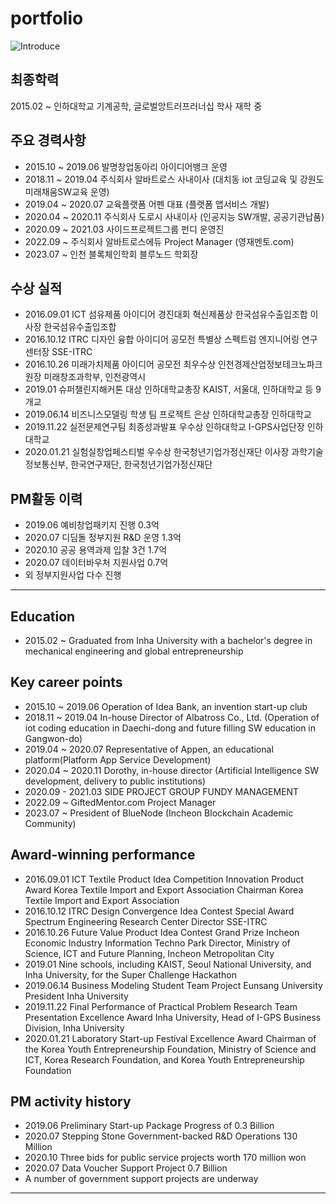 # portfolio

![Introduce](https://user-images.githubusercontent.com/75192176/236625229-31158444-2a6b-4e3d-b89e-04944851b499.png)

## 최종학력
2015.02 ~ 인하대학교 기계공학, 글로벌앙트러프러너십 학사 재학 중

## 주요 경력사항
- 2015.10 ~ 2019.06 발명창업동아리 아이디어뱅크 운영
- 2018.11 ~ 2019.04 주식회사 알바트로스 사내이사 (대치동 iot 코딩교육 및 강원도 미래채움SW교육 운영)
- 2019.04 ~ 2020.07 교육플랫폼 어펜 대표 (플랫폼 앱서비스 개발)
- 2020.04 ~ 2020.11 주식회사 도로시 사내이사 (인공지능 SW개발, 공공기관납품)
- 2020.09 ~ 2021.03 사이드프로젝트그룹 펀디 운영진
- 2022.09 ~         주식회사 알바트로스에듀 Project Manager (영재멘토.com)
- 2023.07 ~         인천 블록체인학회 블루노드 학회장

## 수상 실적
- 2016.09.01	ICT 섬유제품 아이디어 경진대회	혁신제품상	한국섬유수출입조합 이사장	한국섬유수출입조합
- 2016.10.12	ITRC 디자인 융합 아이디어 공모전	특별상	스펙트럼 엔지니어링 연구센터장	SSE-ITRC
- 2016.10.26	미래가치제품 아이디어 공모전	최우수상	인천경제산업정보테크노파크원장	미래창조과학부, 인천광역시
- 2019.01	슈퍼챌린지해커톤	대상	인하대학교총장	KAIST, 서울대, 인하대학교 등 9개교
- 2019.06.14	비즈니스모델링 학생 팀 프로젝트	은상	인하대학교총장	인하대학교
- 2019.11.22	실전문제연구팀 최종성과발표	우수상	인하대학교 I-GPS사업단장	인하대학교
- 2020.01.21	실험실창업페스티벌	우수상	한국청년기업가정신재단 이사장	과학기술정보통신부, 한국연구재단, 한국청년기업가정신재단


## PM활동 이력
- 2019.06 예비창업패키지 진행 0.3억
- 2020.07 디딤돌 정부지원 R&D 운영 1.3억
- 2020.10 공공 용역과제 입찰 3건 1.7억
- 2020.07 데이터바우처 지원사업 0.7억
- 외 정부지원사업 다수 진행


--------------

## Education
- 2015.02 ~ Graduated from Inha University with a bachelor's degree in mechanical engineering and global entrepreneurship

## Key career points
- 2015.10 ~ 2019.06 Operation of Idea Bank, an invention start-up club
- 2018.11 ~ 2019.04 In-house Director of Albatross Co., Ltd. (Operation of iot coding education in Daechi-dong and future filling SW education in Gangwon-do)
- 2019.04 ~ 2020.07 Representative of Appen, an educational platform(Platform App Service Development)
- 2020.04 ~ 2020.11 Dorothy, in-house director (Artificial Intelligence SW development, delivery to public institutions)
- 2020.09 - 2021.03 SIDE PROJECT GROUP FUNDY MANAGEMENT
- 2022.09 ~         GiftedMentor.com Project Manager
- 2023.07 ~         President of BlueNode (Incheon Blockchain Academic Community)

## Award-winning performance
- 2016.09.01 ICT Textile Product Idea Competition Innovation Product Award Korea Textile Import and Export Association Chairman Korea Textile Import and Export Association
- 2016.10.12 ITRC Design Convergence Idea Contest Special Award Spectrum Engineering Research Center Director SSE-ITRC
- 2016.10.26 Future Value Product Idea Contest Grand Prize Incheon Economic Industry Information Techno Park Director, Ministry of Science, ICT and Future Planning, Incheon Metropolitan City
- 2019.01 Nine schools, including KAIST, Seoul National University, and Inha University, for the Super Challenge Hackathon
- 2019.06.14 Business Modeling Student Team Project Eunsang University President Inha University
- 2019.11.22 Final Performance of Practical Problem Research Team Presentation Excellence Award Inha University, Head of I-GPS Business Division, Inha University
- 2020.01.21 Laboratory Start-up Festival Excellence Award Chairman of the Korea Youth Entrepreneurship Foundation, Ministry of Science and ICT, Korea Research Foundation, and Korea Youth Entrepreneurship Foundation


## PM activity history
- 2019.06 Preliminary Start-up Package Progress of 0.3 Billion
- 2020.07 Stepping Stone Government-backed R&D Operations 130 Million
- 2020.10 Three bids for public service projects worth 170 million won
- 2020.07 Data Voucher Support Project 0.7 Billion
- A number of government support projects are underway


----------


